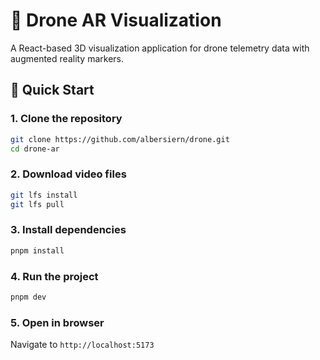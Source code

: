 # 🚁 Drone AR Visualization

A React-based 3D visualization application for drone telemetry data with augmented reality markers.

## 🚀 Quick Start

### 1. Clone the repository
```bash
git clone https://github.com/albersiern/drone.git
cd drone-ar
```

### 2. Download video files

```bash
git lfs install
git lfs pull
```

### 3. Install dependencies
```bash
pnpm install
```

### 4. Run the project
```bash
pnpm dev
```

### 5. Open in browser
Navigate to `http://localhost:5173`